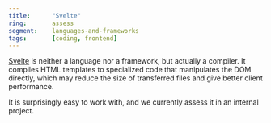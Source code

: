 ```yaml
---
title:      "Svelte"
ring:       assess
segment:    languages-and-frameworks
tags:       [coding, frontend]
---
```


[Svelte](https://svelte.dev/) is neither a language nor a framework, but actually a compiler. It compiles HTML templates
to specialized code that manipulates the DOM directly, which may reduce the size of transferred files and give better
client performance.

It is surprisingly easy to work with, and we currently assess it in an internal project.
